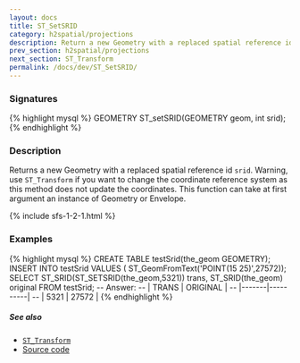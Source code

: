```yaml
---
layout: docs
title: ST_SetSRID
category: h2spatial/projections
description: Return a new Geometry with a replaced spatial reference id
prev_section: h2spatial/projections
next_section: ST_Transform
permalink: /docs/dev/ST_SetSRID/
---
```


### Signatures

{% highlight mysql %}
GEOMETRY ST_setSRID(GEOMETRY geom, int srid);
{% endhighlight %}

### Description

Returns a new Geometry with a replaced spatial reference id `srid`. 
Warning, use `ST_Transform` if you want to change the coordinate reference system as this method does not update the coordinates.
This function can take at first argument an instance of Geometry or Envelope.

{% include sfs-1-2-1.html %}

### Examples

{% highlight mysql %}
CREATE TABLE testSrid(the_geom GEOMETRY);
INSERT INTO testSrid VALUES (
    ST_GeomFromText('POINT(15 25)',27572));
SELECT ST_SRID(ST_SETSRID(the_geom,5321)) trans,
    ST_SRID(the_geom) original FROM testSrid;
-- Answer:
--    | TRANS | ORIGINAL |
--    |-------|----------|
--    |  5321 |  27572   |
{% endhighlight %}

##### See also

* [`ST_Transform`](../ST_Transform)
* <a href="https://github.com/irstv/H2GIS/blob/master/h2spatial/src/main/java/org/h2gis/h2spatial/internal/function/spatial/crs/ST_SetSRID.java" target="_blank">Source code</a>
